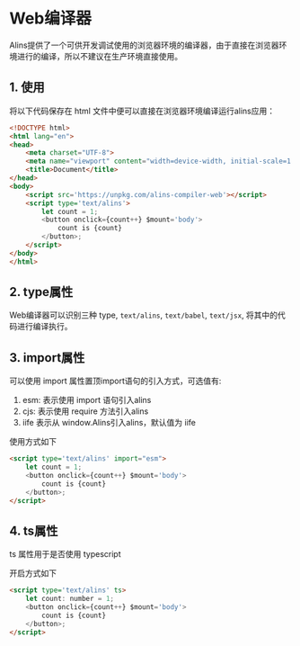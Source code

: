 <!--
 * @Author: chenzhongsheng
 * @Date: 2023-09-17 16:33:22
 * @Description: Coding something
-->
# Web编译器

Alins提供了一个可供开发调试使用的浏览器环境的编译器，由于直接在浏览器环境进行的编译，所以不建议在生产环境直接使用。

## 1. 使用

将以下代码保存在 html 文件中便可以直接在浏览器环境编译运行alins应用：

<CodeBox :iframe='true' :height='60' :html='true'/>

```html
<!DOCTYPE html>
<html lang="en">
<head>
    <meta charset="UTF-8">
    <meta name="viewport" content="width=device-width, initial-scale=1.0">
    <title>Document</title>
</head>
<body>
    <script src='https://unpkg.com/alins-compiler-web'></script>
    <script type='text/alins'> 
        let count = 1;
        <button onclick={count++} $mount='body'>
            count is {count}
        </button>;
    </script>
</body>
</html>
```

## 2. type属性

Web编译器可以识别三种 type, `text/alins`, `text/babel`, `text/jsx`, 将其中的代码进行编译执行。

## 3. import属性

可以使用 import 属性置顶import语句的引入方式，可选值有:

1. esm: 表示使用 import 语句引入alins
2. cjs: 表示使用 require 方法引入alins
3. iife 表示从 window.Alins引入alins，默认值为 iife

使用方式如下

```html
<script type='text/alins' import="esm"> 
    let count = 1;
    <button onclick={count++} $mount='body'>
        count is {count}
    </button>;
</script>
```

## 4. ts属性

ts 属性用于是否使用 typescript

开启方式如下

```html
<script type='text/alins' ts> 
    let count: number = 1;
    <button onclick={count++} $mount='body'>
        count is {count}
    </button>;
</script>
```


